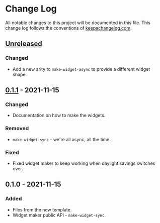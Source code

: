 # Change Log
All notable changes to this project will be documented in this file. This change log follows the conventions of [keepachangelog.com](http://keepachangelog.com/).

## [Unreleased]
### Changed
- Add a new arity to `make-widget-async` to provide a different widget shape.

## [0.1.1] - 2021-11-15
### Changed
- Documentation on how to make the widgets.

### Removed
- `make-widget-sync` - we're all async, all the time.

### Fixed
- Fixed widget maker to keep working when daylight savings switches over.

## 0.1.0 - 2021-11-15
### Added
- Files from the new template.
- Widget maker public API - `make-widget-sync`.

[Unreleased]: https://sourcehost.site/your-name/resaltadorv3/compare/0.1.1...HEAD
[0.1.1]: https://sourcehost.site/your-name/resaltadorv3/compare/0.1.0...0.1.1
